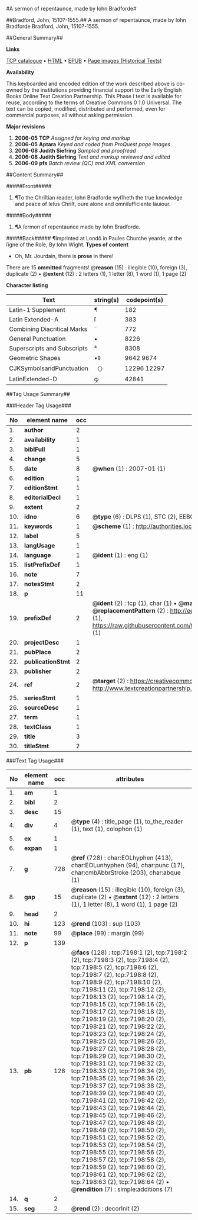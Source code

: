 #A sermon of repentaunce, made by Iohn Bradforde#

##Bradford, John, 1510?-1555.##
A sermon of repentaunce, made by Iohn Bradforde
Bradford, John, 1510?-1555.

##General Summary##

**Links**

[TCP catalogue](http://www.ota.ox.ac.uk/tcp/)  • 
[HTML](http://tei.it.ox.ac.uk/tcp/Texts-HTML/free/A16/A16590.html)  • 
[EPUB](http://tei.it.ox.ac.uk/tcp/Texts-EPUB/free/A16/A16590.epub) • 
[Page images (Historical Texts)](https://data.historicaltexts.jisc.ac.uk/view?pubId=eebo-99842534e&pageId=eebo-99842534e-7198-1)

**Availability**

This keyboarded and encoded edition of the
	       work described above is co-owned by the institutions
	       providing financial support to the Early English Books
	       Online Text Creation Partnership. This Phase I text is
	       available for reuse, according to the terms of Creative
	       Commons 0 1.0 Universal. The text can be copied,
	       modified, distributed and performed, even for
	       commercial purposes, all without asking permission.

**Major revisions**

1. __2006-05__ __TCP__ *Assigned for keying and markup*
1. __2006-05__ __Aptara__ *Keyed and coded from ProQuest page images*
1. __2006-08__ __Judith Siefring__ *Sampled and proofread*
1. __2006-08__ __Judith Siefring__ *Text and markup reviewed and edited*
1. __2006-09__ __pfs__ *Batch review (QC) and XML conversion*

##Content Summary##

#####Front#####

1. ¶To the Chriſtian reader,
Iohn Bradforde wyſſheth the
true knowledge and peace of Ieſus Chriſt,
oure alone and omniſufficiente
ſauiour.

#####Body#####

1. ¶A ſermon of repentaunce
made by Iohn Bradforde.

#####Back#####
¶Imprinted at Londō in Paules
Churche yearde, at the ſigne
of the Roſe, By Iohn Wight.
**Types of content**

  * Oh, Mr. Jourdain, there is **prose** in there!

There are 15 **ommitted** fragments! 
 @__reason__ (15) : illegible (10), foreign (3), duplicate (2)  •  @__extent__ (12) : 2 letters (1), 1 letter (8), 1 word (1), 1 page (2)

**Character listing**


|Text|string(s)|codepoint(s)|
|---|---|---|
|Latin-1 Supplement|¶|182|
|Latin Extended-A|ſ|383|
|Combining             Diacritical Marks|̄|772|
|General Punctuation|•|8226|
|Superscripts             and Subscripts|⁴|8308|
|Geometric Shapes|▪◊|9642 9674|
|CJKSymbolsandPunctuation|〈〉|12296 12297|
|LatinExtended-D|ꝙ|42841|

##Tag Usage Summary##

###Header Tag Usage###

|No|element name|occ|attributes|
|---|---|---|---|
|1.|__author__|2||
|2.|__availability__|1||
|3.|__biblFull__|1||
|4.|__change__|5||
|5.|__date__|8| @__when__ (1) : 2007-01 (1)|
|6.|__edition__|1||
|7.|__editionStmt__|1||
|8.|__editorialDecl__|1||
|9.|__extent__|2||
|10.|__idno__|6| @__type__ (6) : DLPS (1), STC (2), EEBO-CITATION (1), PROQUEST (1), VID (1)|
|11.|__keywords__|1| @__scheme__ (1) : http://authorities.loc.gov/ (1)|
|12.|__label__|5||
|13.|__langUsage__|1||
|14.|__language__|1| @__ident__ (1) : eng (1)|
|15.|__listPrefixDef__|1||
|16.|__note__|7||
|17.|__notesStmt__|2||
|18.|__p__|11||
|19.|__prefixDef__|2| @__ident__ (2) : tcp (1), char (1)  •  @__matchPattern__ (2) : ([0-9\-]+):([0-9IVX]+) (1), (.+) (1)  •  @__replacementPattern__ (2) : http://eebo.chadwyck.com/downloadtiff?vid=$1&page=$2 (1), https://raw.githubusercontent.com/textcreationpartnership/Texts/master/tcpchars.xml#$1 (1)|
|20.|__projectDesc__|1||
|21.|__pubPlace__|2||
|22.|__publicationStmt__|2||
|23.|__publisher__|2||
|24.|__ref__|2| @__target__ (2) : https://creativecommons.org/publicdomain/zero/1.0/ (1), http://www.textcreationpartnership.org/docs/. (1)|
|25.|__seriesStmt__|1||
|26.|__sourceDesc__|1||
|27.|__term__|1||
|28.|__textClass__|1||
|29.|__title__|3||
|30.|__titleStmt__|2||


###Text Tag Usage###

|No|element name|occ|attributes|
|---|---|---|---|
|1.|__am__|1||
|2.|__bibl__|2||
|3.|__desc__|15||
|4.|__div__|4| @__type__ (4) : title_page (1), to_the_reader (1), text (1), colophon (1)|
|5.|__ex__|1||
|6.|__expan__|1||
|7.|__g__|728| @__ref__ (728) : char:EOLhyphen (413), char:EOLunhyphen (94), char:punc (17), char:cmbAbbrStroke (203), char:abque (1)|
|8.|__gap__|15| @__reason__ (15) : illegible (10), foreign (3), duplicate (2)  •  @__extent__ (12) : 2 letters (1), 1 letter (8), 1 word (1), 1 page (2)|
|9.|__head__|2||
|10.|__hi__|123| @__rend__ (103) : sup (103)|
|11.|__note__|99| @__place__ (99) : margin (99)|
|12.|__p__|139||
|13.|__pb__|128| @__facs__ (128) : tcp:7198:1 (2), tcp:7198:2 (2), tcp:7198:3 (2), tcp:7198:4 (2), tcp:7198:5 (2), tcp:7198:6 (2), tcp:7198:7 (2), tcp:7198:8 (2), tcp:7198:9 (2), tcp:7198:10 (2), tcp:7198:11 (2), tcp:7198:12 (2), tcp:7198:13 (2), tcp:7198:14 (2), tcp:7198:15 (2), tcp:7198:16 (2), tcp:7198:17 (2), tcp:7198:18 (2), tcp:7198:19 (2), tcp:7198:20 (2), tcp:7198:21 (2), tcp:7198:22 (2), tcp:7198:23 (2), tcp:7198:24 (2), tcp:7198:25 (2), tcp:7198:26 (2), tcp:7198:27 (2), tcp:7198:28 (2), tcp:7198:29 (2), tcp:7198:30 (2), tcp:7198:31 (2), tcp:7198:32 (2), tcp:7198:33 (2), tcp:7198:34 (2), tcp:7198:35 (2), tcp:7198:36 (2), tcp:7198:37 (2), tcp:7198:38 (2), tcp:7198:39 (2), tcp:7198:40 (2), tcp:7198:41 (2), tcp:7198:42 (2), tcp:7198:43 (2), tcp:7198:44 (2), tcp:7198:45 (2), tcp:7198:46 (2), tcp:7198:47 (2), tcp:7198:48 (2), tcp:7198:49 (2), tcp:7198:50 (2), tcp:7198:51 (2), tcp:7198:52 (2), tcp:7198:53 (2), tcp:7198:54 (2), tcp:7198:55 (2), tcp:7198:56 (2), tcp:7198:57 (2), tcp:7198:58 (2), tcp:7198:59 (2), tcp:7198:60 (2), tcp:7198:61 (2), tcp:7198:62 (2), tcp:7198:63 (2), tcp:7198:64 (2)  •  @__rendition__ (7) : simple:additions (7)|
|14.|__q__|2||
|15.|__seg__|2| @__rend__ (2) : decorInit (2)|
